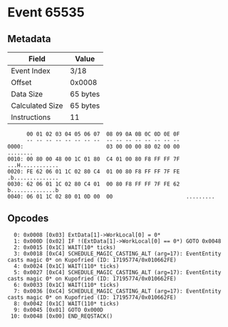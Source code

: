 # Event 65535

## Metadata

| Field           | Value    |
|-----------------|----------|
| Event Index     | 3/18     |
| Offset          | 0x0008   |
| Data Size       | 65 bytes |
| Calculated Size | 65 bytes |
| Instructions    | 11       |

```
      00 01 02 03 04 05 06 07  08 09 0A 0B 0C 0D 0E 0F
      -- -- -- -- -- -- -- --  -- -- -- -- -- -- -- --
0000:                          03 00 00 00 80 02 00 00          ........
0010: 00 80 00 48 00 1C 01 80  C4 01 00 80 F8 FF FF 7F  ...H............
0020: FE 62 06 01 1C 02 80 C4  01 00 80 F8 FF FF 7F FE  .b..............
0030: 62 06 01 1C 02 80 C4 01  00 80 F8 FF FF 7F FE 62  b..............b
0040: 06 01 1C 02 80 01 0D 00  00                       .........       
```

## Opcodes

```
  0: 0x0008 [0x03] ExtData[1]->WorkLocal[0] = 0*
  1: 0x000D [0x02] IF !(ExtData[1]->WorkLocal[0] == 0*) GOTO 0x0048
  2: 0x0015 [0x1C] WAIT(10* ticks)
  3: 0x0018 [0xC4] SCHEDULE_MAGIC_CASTING_ALT (arg=17): EventEntity casts magic 0* on Kupofried (ID: 17195774/0x010662FE)
  4: 0x0024 [0x1C] WAIT(110* ticks)
  5: 0x0027 [0xC4] SCHEDULE_MAGIC_CASTING_ALT (arg=17): EventEntity casts magic 0* on Kupofried (ID: 17195774/0x010662FE)
  6: 0x0033 [0x1C] WAIT(110* ticks)
  7: 0x0036 [0xC4] SCHEDULE_MAGIC_CASTING_ALT (arg=17): EventEntity casts magic 0* on Kupofried (ID: 17195774/0x010662FE)
  8: 0x0042 [0x1C] WAIT(110* ticks)
  9: 0x0045 [0x01] GOTO 0x000D
 10: 0x0048 [0x00] END_REQSTACK()
```
